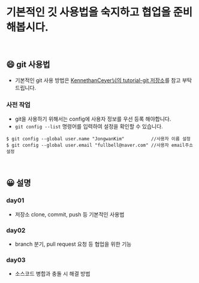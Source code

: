 # 기본적인 깃 사용법을 숙지하고 협업을 준비해봅시다.

<br>  

## :smile: git 사용법

- 기본적인 git 사용 방법은 [KennethanCeyer님의 tutorial-git 저장소](https://github.com/KennethanCeyer/tutorial-git)를 참고 부탁드립니다.

### 사전 작업
- git을 사용하기 위해서는 config에 사용자 정보를 우선 등록 해야합니다.
- ``` git config --list ``` 명령어를 입력하여 설정을 확인할 수 있습니다.
```
$ git config --global user.name "JongwanKim"          //사용자 이름 설정
$ git config --global user.email "fullbell@naver.com" //사용자 email주소 설정
```

<br>

## 😀 설명
### day01
- 저장소 clone, commit, push 등 기본적인 사용법
### day02
- branch 분기, pull request 요청 등 협업을 위한 기능
### day03
- 소스코드 병합과 충돌 시 해결 방법



